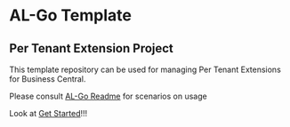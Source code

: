 # AL-Go Template
## Per Tenant Extension Project
This template repository can be used for managing Per Tenant Extensions for Business Central.

Please consult [AL-Go Readme](https://github.com/microsoft/AL-Go/#readme) for scenarios on usage

Look at [Get Started](Scenarios/GetStarted.md)!!!